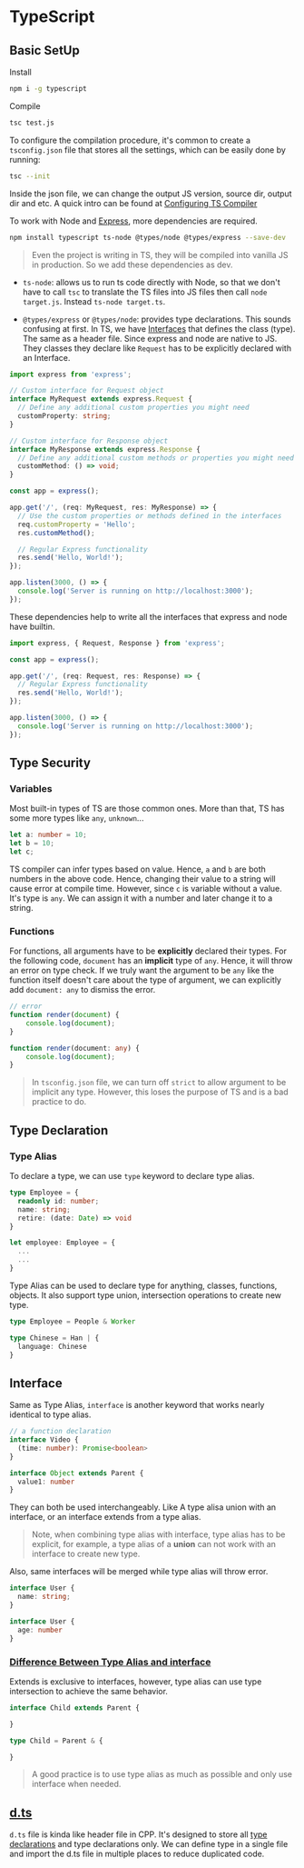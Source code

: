 # TypeScript


## Basic SetUp

Install

```bash
npm i -g typescript
```

Compile

```bash
tsc test.js
```

To configure the compilation procedure, it's common to create a `tsconfig.json` file that stores all the settings, which can be easily done by running:

```bash
tsc --init
```

Inside the json file, we can change the output JS version, source dir, output dir and etc. A quick intro can be found at [Configuring TS Compiler](https://youtu.be/d56mG7DezGs?t=800)

To work with Node and [Express](../Express/expressNotes.md), more dependencies are required.

```bash
npm install typescript ts-node @types/node @types/express --save-dev
```

> Even the project is writing in TS, they will be compiled into vanilla JS in production. So we add these dependencies as dev.

- `ts-node`: allows us to run ts code directly with Node, so that we don't have to call `tsc` to translate the TS files into JS files then call `node target.js`. Instead `ts-node target.ts`.

- `@types/express` or `@types/node`: provides type declarations. This sounds confusing at first. In TS, we have [Interfaces]() that defines the class (type). The same as a header file.
Since express and node are native to JS. They classes they declare like `Request` has to be explicitly declared with an Interface.

```ts
import express from 'express';

// Custom interface for Request object
interface MyRequest extends express.Request {
  // Define any additional custom properties you might need
  customProperty: string;
}

// Custom interface for Response object
interface MyResponse extends express.Response {
  // Define any additional custom methods or properties you might need
  customMethod: () => void;
}

const app = express();

app.get('/', (req: MyRequest, res: MyResponse) => {
  // Use the custom properties or methods defined in the interfaces
  req.customProperty = 'Hello';
  res.customMethod();

  // Regular Express functionality
  res.send('Hello, World!');
});

app.listen(3000, () => {
  console.log('Server is running on http://localhost:3000');
});
```

These dependencies help to write all the interfaces that express and node have builtin.

```ts
import express, { Request, Response } from 'express';

const app = express();

app.get('/', (req: Request, res: Response) => {
  // Regular Express functionality
  res.send('Hello, World!');
});

app.listen(3000, () => {
  console.log('Server is running on http://localhost:3000');
});
```


## Type Security

### Variables
Most built-in types of TS are those common ones. More than that, TS has some more types like `any`, `unknown`...

```ts
let a: number = 10;
let b = 10;
let c;
```

TS compiler can infer types based on value. Hence, `a` and `b` are both numbers in the above code. Hence, changing their value to a string will cause error at compile time. However, since `c` is variable without a value. It's type is `any`. We can assign it with a number and later change it to a string.

### Functions

For functions, all arguments have to be **explicitly** declared their types. For the following code, `document` has an **implicit** type of `any`. Hence, it will throw an error on type check. If we truly want the argument to be `any` like the function itself doesn't care about the type of argument, we can explicitly add `document: any` to dismiss the error.

```ts
// error
function render(document) {
    console.log(document);
}

function render(document: any) {
    console.log(document);
}
```

> In `tsconfig.json` file, we can turn off `strict` to allow argument to be implicit any type. However, this loses the purpose of TS and is a bad practice to do.

## Type Declaration

### Type Alias

To declare a type, we can use `type` keyword to declare type alias.

```ts
type Employee = {
  readonly id: number;
  name: string;
  retire: (date: Date) => void
}

let employee: Employee = {
  ...
  ...
}
```

Type Alias can be used to declare type for anything, classes, functions, objects. It also support type union, intersection operations to create new type.

```ts
type Employee = People & Worker

type Chinese = Han | {
  language: Chinese
}
```

## Interface

Same as Type Alias, `interface` is another keyword that works nearly identical to type alias. 

```ts
// a function declaration
interface Video {
  (time: number): Promise<boolean>
}

interface Object extends Parent {
  value1: number
}
```

They can both be used interchangeably. Like A type alisa union with an interface, or an interface extends from a type alias. 

> Note, when combining type alias with interface, type alias has to be explicit, for example, a type alias of a **union** can not work with an interface to create new type.

Also, same interfaces will be merged while type alias will throw error.

```ts
interface User {
  name: string;
}

interface User {
  age: number
}
```

### [Difference Between Type Alias and interface](https://www.youtube.com/watch?v=QYO-sieqLD4)

Extends is exclusive to interfaces, however, type alias can use type intersection to achieve the same behavior.


```ts
interface Child extends Parent {

}

type Child = Parent & {

}
```


> A good practice is to use type alias as much as possible and only use interface when needed.

## [d.ts](https://www.youtube.com/watch?v=s_CZeWuEZ_s&t=278s)

`d.ts` file is kinda like header file in CPP. It's designed to store all [type declarations](#type-declaration) and type declarations only. We can define type in a single file and import the d.ts file in multiple places to reduce duplicated code.




